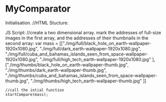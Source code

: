 # MyComparator
Initialisation.
//HTML Stucture:
<div class="mygalery"></div>
<script type="text/javascript" src="./comparator.js"></script>

JS Script:
//create a two dimensional array. mark the addresses of full-size images in the first array, and the addresses of their thumbnails in the second array:
var mass = [["./img/full/black_hole_on_earth-wallpaper-1920x1080.jpg",
        "./img/full/dark_earth-wallpaper-1920x1080.jpg",
        "./img/full/cuba_and_bahamas_islands_seen_from_space-wallpaper-1920x1080.jpg",
        "./img/full/high_tech_earth-wallpaper-1920x1080.jpg"
    ],
        ["./img/thumbs/black_hole_on_earth-wallpaper-thumb.jpg",
        "./img/thumbs/dark_earth-wallpaper-thumb.jpg",
        "./img/thumbs/cuba_and_bahamas_islands_seen_from_space-wallpaper-thumb.jpg",
        "./img/thumbs/high_tech_earth-wallpaper-thumb.jpg"
    ]]
    
    //call the intial function
    startCompare(mass);

